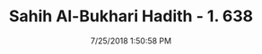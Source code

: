 ---
title        : "Sahih Al-Bukhari Hadith - 1. 638"
date         : 7/25/2018 1:50:58 PM
draft        : false
type         : "hadith"
layout       : "hadith"
BookCode     : "SHB"
VolumeNumber : "1"
HadithNumber : "638"
categories  :  ["Adhan-Can Imam offer prayers with only few present"]
tags  :  ["Abu Said Al Khudri"]
---